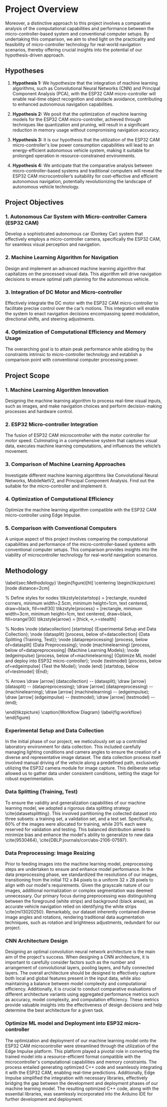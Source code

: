 # Project Overview

Moreover, a distinctive approach to this project involves a comparative analysis of the computational capabilities and performance between the micro-controller-based system and conventional computer setups. By undertaking this comparison, we aim to shed light on the practicality and feasibility of micro-controller technology for real-world navigation scenarios, thereby offering crucial insights into the potential of our hypothesis-driven approach.

## Hypotheses

1. **Hypothesis 1:** We hypothesize that the integration of machine learning algorithms, such as Convolutional Neural Networks (CNN) and Principal Component Analysis (PCA), with the ESP32 CAM micro-controller will enable real-time object recognition and obstacle avoidance, contributing to enhanced autonomous navigation capabilities.

2. **Hypothesis 2:** We posit that the optimization of machine learning models for the ESP32 CAM micro-controller, achieved through techniques like quantization and pruning, will result in a significant reduction in memory usage without compromising navigation accuracy.

3. **Hypothesis 3:** It is our hypothesis that the utilization of the ESP32 CAM micro-controller's low power consumption capabilities will lead to an energy-efficient autonomous vehicle system, making it suitable for prolonged operation in resource-constrained environments.

4. **Hypothesis 4:** We anticipate that the comparative analysis between micro-controller-based systems and traditional computers will reveal the ESP32 CAM microcontroller’s suitability for cost-effective and efficient autonomous navigation, potentially revolutionizing the landscape of autonomous vehicle technology.

## Project Objectives

### 1. Autonomous Car System with Micro-controller Camera (ESP32 CAM)
Develop a sophisticated autonomous car (Donkey Car) system that effectively employs a micro-controller camera, specifically the ESP32 CAM, for seamless visual perception and navigation.

### 2. Machine Learning Algorithm for Navigation
Design and implement an advanced machine learning algorithm that capitalizes on the processed visual data. This algorithm will drive navigation decisions to ensure optimal path planning for the autonomous vehicle.

### 3. Integration of DC Motor and Micro-controller
Effectively integrate the DC motor with the ESP32 CAM micro-controller to facilitate precise control over the car’s motions. This integration will enable the system to enact navigation decisions encompassing speed modulation, directional shifts, and steering adjustments.

### 4. Optimization of Computational Efficiency and Memory Usage
The overarching goal is to attain peak performance while abiding by the constraints intrinsic to micro-controller technology and establish a comparison point with conventional computer processing power.

## Project Scope

### 1. Machine Learning Algorithm Innovation
Designing the machine learning algorithm to process real-time visual inputs, such as images, and make navigation choices and perform decision-making processes and hardware control.

### 2. ESP32 Micro-controller Integration
The fusion of ESP32 CAM microcontroller with the motor controller for motor speed. Culminating in a comprehensive system that captures visual data, executes machine learning computations, and influences the vehicle’s movement.

### 3. Comparison of Machine Learning Approaches
Investigate different machine learning algorithms like Convolutional Neural Networks, MobileNetV2, and Principal Component Analysis. Find out the suitable for the micro-controller and implement it.

### 4. Optimization of Computational Efficiency
Optimize the machine learning algorithm compatible with the ESP32 CAM micro-controller using Edge Impulse.

### 5. Comparison with Conventional Computers
A unique aspect of this project involves comparing the computational capabilities and performance of the micro-controller-based systems with conventional computer setups. This comparison provides insights into the viability of microcontroller technology for real-world navigation scenarios.

## Methodology

\label{sec:Methodology}
\begin{figure}[ht]
\centering
\begin{tikzpicture}[node distance=2cm]

% Define styles for nodes
\tikzstyle{startstop} = [rectangle, rounded corners, minimum width=2.5cm, minimum height=1cm, text centered, draw=black, fill=red!30]
\tikzstyle{process} = [rectangle, minimum width=3cm, minimum height=1cm, text centered, draw=black, fill=orange!30]
\tikzstyle{arrow} = [thick,->,>=stealth]

% Nodes
\node (datacollection) [startstop] {Experimental Setup and Data Collection};
\node (datasplit) [process, below of=datacollection] {Data Splitting (Training, Test)};
\node (datapreprocessing) [process, below of=datasplit] {Data Preprocessing};
\node (machinelearning) [process, below of=datapreprocessing] {Machine Learning Models};
\node (edgeimpulse) [process, below of=machinelearning] {Optimize ML model and deploy into ESP32 micro-controller};
\node (testmodel) [process, below of=edgeimpulse] {Test the Model};
\node (end) [startstop, below of=testmodel] {End};

% Arrows
\draw [arrow] (datacollection) -- (datasplit);
\draw [arrow] (datasplit) -- (datapreprocessing);
\draw [arrow] (datapreprocessing) -- (machinelearning);
\draw [arrow] (machinelearning) -- (edgeimpulse);
\draw [arrow] (edgeimpulse) -- (testmodel);
\draw [arrow] (testmodel) -- (end);

\end{tikzpicture}
\caption{Workflow Diagram}
\label{fig:workflow}
\end{figure}

### Experimental Setup and Data Collection
In the initial phase of our project, we meticulously set up a controlled laboratory environment for data collection. This included carefully managing lighting conditions and camera angles to ensure the creation of a diverse and representative image dataset. The data collection process itself involved manual driving of the vehicle along a predefined path, exclusively utilizing the ESP32 camera module for image capture. This deliberate setup allowed us to gather data under consistent conditions, setting the stage for robust experimentation.

### Data Splitting (Training, Test)
To ensure the validity and generalization capabilities of our machine learning model, we adopted a rigorous data splitting strategy \cite{datasetsplitting}. This involved partitioning the collected dataset into three subsets: a training set, a validation set, and a test set. Specifically, 60% of the images were allocated for training, while 20% each were reserved for validation and testing. This balanced distribution aimed to minimize bias and enhance the model's ability to generalize to new data \cite{9530464}, \cite{DBLP:journals/corr/abs-2106-07597}.

### Data Preprocessing: Image Resizing
Prior to feeding images into the machine learning model, preprocessing steps are undertaken to ensure and enhance model performance. In the data preprocessing phase, we standardized the resolutions of our images, transitioning from the initial 112 x 84 pixels to a uniform 32 x 28 pixels to align with our model's requirements. Given the grayscale nature of our images, additional normalization or complex segmentation was deemed unnecessary. Our primary focus during preprocessing was distinguishing between the foreground (white strips) and background (black areas), as accurate vehicle navigation relied on identifying the white strips \cite{mi13020250}. Remarkably, our dataset inherently contained diverse image angles and rotations, rendering traditional data augmentation techniques, such as rotation and brightness adjustments, redundant for our project.

### CNN Architecture Design
Designing an optimal convolution neural network architecture is the main aim of the project's success. When designing a CNN architecture, it is important to carefully consider factors such as the number and arrangement of convolutional layers, pooling layers, and fully connected layers. The overall architecture should be designed to effectively capture both local and global features present in the input data, while also maintaining a balance between model complexity and computational efficiency. Additionally, it is crucial to conduct comparative evaluations of different architecture variants using aggregated performance metrics such as accuracy, model complexity, and computation efficiency. These metrics provide valuable insights into the effectiveness of design decisions and help determine the best architecture for a given task.

### Optimize ML model and Deployment into ESP32 micro-controller
The optimization and deployment of our machine learning model onto the ESP32 CAM microcontroller were streamlined through the utilization of the Edge Impulse platform. This platform played a pivotal role in converting the trained model into a resource-efficient format compatible with the microcontroller's computational capabilities and memory constraints. The process entailed generating optimized C++ code and seamlessly integrating it with the ESP32 CAM, enabling real-time predictions. Additionally, Edge Impulse simplified the integration with necessary libraries, effectively bridging the gap between the development and deployment phases of our machine learning model. The resulting optimized C++ code, along with the essential libraries, was seamlessly incorporated into the Arduino IDE for further development and deployment.
